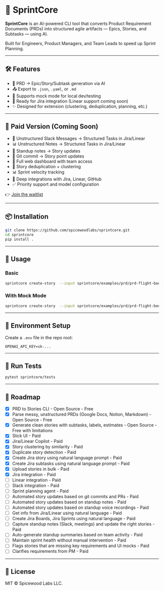 # 🚀 SprintCore

**SprintCore** is an AI-powered CLI tool that converts Product Requirement Documents (PRDs) into structured agile artifacts — Epics, Stories, and Subtasks — using AI.

Built for Engineers, Product Managers, and Team Leads to speed up Sprint Planning.

---

## 🛠 Features

- 🧠 PRD → Epic/Story/Subtask generation via AI
- 📤 Export to `.json`, `.yaml`, or `.md`
- 🧪 Supports mock mode for local dev/testing
- 🔌 Ready for Jira integration (Linear support coming soon)
- ✨ Designed for extension (clustering, deduplication, planning, etc.)

---

## 💼 Paid Version (Coming Soon)
- 🧭 Unstructured Slack Messages -> Structured Tasks in Jira/Linear
- 📊 Unstructured Notes -> Structured Tasks in Jira/Linear
- 🔁 Standup notes -> Story updates
- 🔁 Git commit  -> Story point updates
- 🧭 Full web dashboard with team access
- 🔁 Story deduplication + clustering
- 📊 Sprint velocity tracking
- 🔗 Deep integrations with Jira, Linear, GitHub
- ✅ Priority support and model configuration

👉 [Join the waitlist](https://sprintcore.ai)

---

## 📦 Installation

```bash
git clone https://github.com/spicewoodlabs/sprintcore.git
cd sprintcore
pip install .
```

---

## 🚀 Usage

### Basic

```bash
sprintcore create-story  --input sprintcore/examples/prd/prd-flight-booking.md --output stories.yaml --prompt prompt.txt
```

### With Mock Mode

```bash
sprintcore create-story  --input sprintcore/examples/prd/prd-flight-booking.md --output stories.yaml --prompt prompt.txt --mock
```

---

## 🔐 Environment Setup

Create a `.env` file in the repo root:

```env
OPENAI_API_KEY=sk-...
```

---

## 🧪 Run Tests

```bash
pytest sprintcore/tests
```

---

## 📌 Roadmap

- [x] PRD to Stories CLI - Open Source - Free
- [x] Parse messy, unstructured PRDs (Google Docs, Notion, Markdown) - Open Source - Free
- [x] Generate clean stories with subtasks, labels, estimates - Open Source - Free with limitations
- [x] Slick UI - Paid
- [x] Jira/Linear Copilot - Paid
- [x] Story clustering by similarity - Paid
- [x] Duplicate story detection  - Paid
- [x] Create Jira story using natural language prompt - Paid
- [x] Create Jira subtasks using natural language prompt - Paid
- [x] Upload stories in bulk - Paid
- [x] Jira integration - Paid
- [ ] Linear integration - Paid
- [ ] Slack integration - Paid
- [ ] Sprint planning agent - Paid
- [ ] Automated story updates based on git commits and PRs - Paid
- [ ] Automated story updates based on standup notes - Paid
- [ ] Automated story updates based on standup voice recordings - Paid
- [ ] Get info from Jira/Linear using natural language - Paid
- [ ] Create Jira Boards, Jira Sprints using natural language - Paid
- [ ] Capture standup notes (Slack, meetings) and update the right stories - Paid
- [ ] Auto-generate standup summaries based on team activity - Paid
- [ ] Maintain sprint health without manual intervention - Paid
- [ ] Flags stories that are missing key requirements and UI mocks - Paid
- [ ] Clarifies requirements from PM - Paid

---

## 📝 License

MIT © Spicewood Labs LLC.
